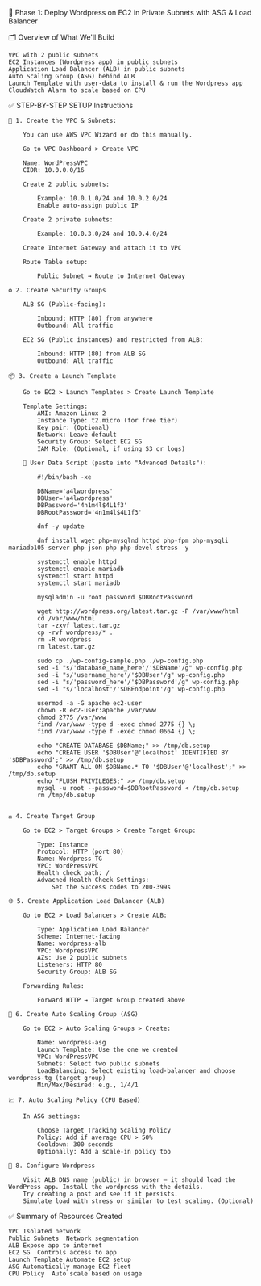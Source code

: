 🚀 Phase 1: Deploy Wordpress on EC2 in Private Subnets with ASG & Load Balancer

🗂️ Overview of What We'll Build

    VPC with 2 public subnets
    EC2 Instances (Wordpress app) in public subnets
    Application Load Balancer (ALB) in public subnets
    Auto Scaling Group (ASG) behind ALB
    Launch Template with user-data to install & run the Wordpress app
    CloudWatch Alarm to scale based on CPU



✅ STEP-BY-STEP SETUP Instructions

    🔧 1. Create the VPC & Subnets:

        You can use AWS VPC Wizard or do this manually.

        Go to VPC Dashboard > Create VPC
        
        Name: WordPressVPC
        CIDR: 10.0.0.0/16

        Create 2 public subnets:    

            Example: 10.0.1.0/24 and 10.0.2.0/24
            Enable auto-assign public IP

        Create 2 private subnets:

            Example: 10.0.3.0/24 and 10.0.4.0/24
        
        Create Internet Gateway and attach it to VPC

        Route Table setup:

            Public Subnet → Route to Internet Gateway

    ⚙️ 2. Create Security Groups

        ALB SG (Public-facing):

            Inbound: HTTP (80) from anywhere
            Outbound: All traffic

        EC2 SG (Public instances) and restricted from ALB:

            Inbound: HTTP (80) from ALB SG
            Outbound: All traffic

    📦 3. Create a Launch Template

        Go to EC2 > Launch Templates > Create Launch Template

        Template Settings:
            AMI: Amazon Linux 2
            Instance Type: t2.micro (for free tier)
            Key pair: (Optional)
            Network: Leave default
            Security Group: Select EC2 SG
            IAM Role: (Optional, if using S3 or logs)

        📜 User Data Script (paste into "Advanced Details"):

            #!/bin/bash -xe

            DBName='a4lwordpress'
            DBUser='a4lwordpress'
            DBPassword='4n1m4l$4L1f3'
            DBRootPassword='4n1m4l$4L1f3'

            dnf -y update

            dnf install wget php-mysqlnd httpd php-fpm php-mysqli mariadb105-server php-json php php-devel stress -y

            systemctl enable httpd
            systemctl enable mariadb
            systemctl start httpd
            systemctl start mariadb

            mysqladmin -u root password $DBRootPassword

            wget http://wordpress.org/latest.tar.gz -P /var/www/html
            cd /var/www/html
            tar -zxvf latest.tar.gz
            cp -rvf wordpress/* .
            rm -R wordpress
            rm latest.tar.gz

            sudo cp ./wp-config-sample.php ./wp-config.php
            sed -i "s/'database_name_here'/'$DBName'/g" wp-config.php
            sed -i "s/'username_here'/'$DBUser'/g" wp-config.php
            sed -i "s/'password_here'/'$DBPassword'/g" wp-config.php
            sed -i "s/'localhost'/'$DBEndpoint'/g" wp-config.php

            usermod -a -G apache ec2-user   
            chown -R ec2-user:apache /var/www
            chmod 2775 /var/www
            find /var/www -type d -exec chmod 2775 {} \;
            find /var/www -type f -exec chmod 0664 {} \;

            echo "CREATE DATABASE $DBName;" >> /tmp/db.setup
            echo "CREATE USER '$DBUser'@'localhost' IDENTIFIED BY '$DBPassword';" >> /tmp/db.setup
            echo "GRANT ALL ON $DBName.* TO '$DBUser'@'localhost';" >> /tmp/db.setup
            echo "FLUSH PRIVILEGES;" >> /tmp/db.setup
            mysql -u root --password=$DBRootPassword < /tmp/db.setup
            rm /tmp/db.setup


    ⚖️ 4. Create Target Group

        Go to EC2 > Target Groups > Create Target Group:

            Type: Instance
            Protocol: HTTP (port 80)
            Name: Wordpress-TG
            VPC: WordPressVPC
            Health check path: /
            Advacned Health Check Settings:
                Set the Success codes to 200-399s

    🌐 5. Create Application Load Balancer (ALB)
    
        Go to EC2 > Load Balancers > Create ALB:

            Type: Application Load Balancer
            Scheme: Internet-facing
            Name: wordpress-alb
            VPC: WordpressVPC
            AZs: Use 2 public subnets
            Listeners: HTTP 80
            Security Group: ALB SG

        Forwarding Rules:

            Forward HTTP → Target Group created above

    🧱 6. Create Auto Scaling Group (ASG)

        Go to EC2 > Auto Scaling Groups > Create:

            Name: wordpress-asg
            Launch Template: Use the one we created
            VPC: WordPressVPC
            Subnets: Select two public subnets
            LoadBalancing: Select existing load-balancer and choose wordpress-tg (target group)
            Min/Max/Desired: e.g., 1/4/1

    📈 7. Auto Scaling Policy (CPU Based)

        In ASG settings:

            Choose Target Tracking Scaling Policy
            Policy: Add if average CPU > 50%
            Cooldown: 300 seconds
            Optionally: Add a scale-in policy too

    🧪 8. Configure Wordpress

        Visit ALB DNS name (public) in browser — it should load the WordPress app. Install the wordpress with the details.
        Try creating a post and see if it persists.
        Simulate load with stress or similar to test scaling. (Optional)

✅ Summary of Resources Created

    VPC	Isolated network
    Public Subnets	Network segmentation
    ALB	Expose app to internet
    EC2 SG	Controls access to app
    Launch Template	Automate EC2 setup
    ASG	Automatically manage EC2 fleet
    CPU Policy	Auto scale based on usage

